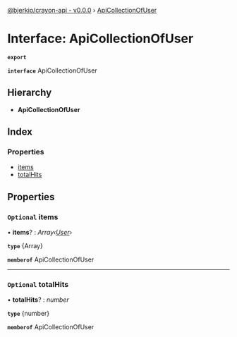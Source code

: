 [@bjerkio/crayon-api - v0.0.0](../README.md) › [ApiCollectionOfUser](apicollectionofuser.md)

# Interface: ApiCollectionOfUser

**`export`** 

**`interface`** ApiCollectionOfUser

## Hierarchy

* **ApiCollectionOfUser**

## Index

### Properties

* [items](apicollectionofuser.md#optional-items)
* [totalHits](apicollectionofuser.md#optional-totalhits)

## Properties

### `Optional` items

• **items**? : *Array‹[User](user.md)›*

**`type`** {Array<User>}

**`memberof`** ApiCollectionOfUser

___

### `Optional` totalHits

• **totalHits**? : *number*

**`type`** {number}

**`memberof`** ApiCollectionOfUser
